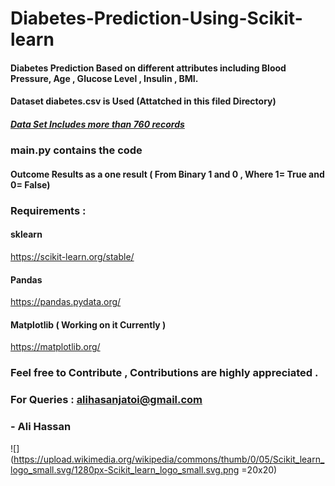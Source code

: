 # Diabetes-Prediction-Using-Scikit-learn
#### Diabetes Prediction Based on different attributes including Blood Pressure, Age , Glucose Level , Insulin , BMI.

#### Dataset diabetes.csv is Used (Attatched in this filed Directory)

#####  [Data Set Includes more than 760 records](https://github.com/alijatoi/Diabetes-Prediction-Using-Scikit-learn/blob/master/diabetes.csv "Data Set")

### main.py contains the code 

#### Outcome Results as a one result ( From Binary 1 and 0 , Where 1= True and 0= False)

###  Requirements :
 
#### sklearn

https://scikit-learn.org/stable/

#### Pandas 

https://pandas.pydata.org/
 
#### Matplotlib ( Working on it Currently )

https://matplotlib.org/



### Feel free to Contribute , Contributions are highly appreciated .

### For Queries : alihasanjatoi@gmail.com

### - Ali Hassan

![](https://upload.wikimedia.org/wikipedia/commons/thumb/0/05/Scikit_learn_logo_small.svg/1280px-Scikit_learn_logo_small.svg.png =20x20)


